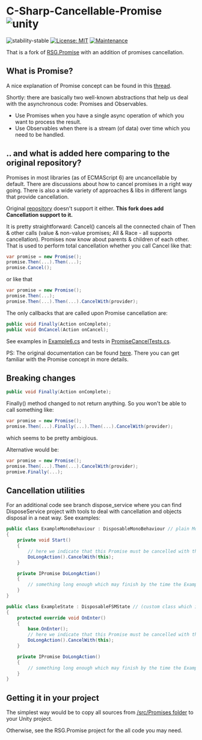 # C-Sharp-Cancellable-Promise ![unity](https://img.shields.io/badge/Unity-100000?style=for-the-badge&logo=unity&logoColor=white)                             

![stability-stable](https://img.shields.io/badge/stability-stable-green.svg)
[![License: MIT](https://img.shields.io/badge/License-MIT-yellow.svg)](https://opensource.org/licenses/MIT)
[![Maintenance](https://img.shields.io/badge/Maintained%3F-yes-green.svg)](https://GitHub.com/Naereen/StrapDown.js/graphs/commit-activity)

That is a fork of [RSG.Promise](https://github.com/Real-Serious-Games/C-Sharp-Promise) 
with an addition of promises cancellation. 

## What is Promise?

A nice explanation of Promise concept can be found in this [thread](https://stackoverflow.com/questions/37364973/what-is-the-difference-between-promises-and-observables).

Shortly: there are basically two well-known abstractions that help us deal with the asynchronous code: Promises and Observables.
- Use Promises when you have a single async operation of which you want to process the result.
- Use Observables when there is a stream (of data) over time which you need to be handled.

## .. and what is added here comparing to the original repository?

Promises in most libraries (as of ECMAScript 6) are uncancellable by default. There are discussions about how to cancel promises in a right way going.
There is also a wide variety of approaches & libs in different langs that provide cancellation.   

Original [repository](https://github.com/Real-Serious-Games/C-Sharp-Promise) doesn't support it either. 
**This fork does add Cancellation support to it.** 

It is pretty straightforward: Cancel() cancels all the connected chain of Then & other calls (value & non-value promises; All & Race - all supports cancellation).
Promises now know about parents & children of each other. That is used to perform total cancellation whether you call Cancel like that:

```cs
var promise = new Promise();
promise.Then(...).Then(...);
promise.Cancel();
```

or like that

```cs
var promise = new Promise();
promise.Then(...);
promise.Then(...).Then(...).CancelWith(provider);
```

The only callbacks that are called upon Promise cancellation are:

```cs
public void Finally(Action onComplete);
public void OnCancel(Action onCancel);
```

See examples in [Example6.cs](./Promise.Examples/Example6.cs) 
and tests in [PromiseCancelTests.cs](./Promise.Tests/PromiseCancelTests.cs).

PS:
The original documentation can be found [here](https://github.com/Real-Serious-Games/C-Sharp-Promise). 
There you can get familiar with the Promise concept in more details.

## Breaking changes

```cs
public void Finally(Action onComplete);
```

Finally() method changed to not return anything.
So you won't be able to call something like:

 ```cs
 var promise = new Promise();
 promise.Then(...).Finally(...).Then(...).CancelWith(provider);
 ```

which seems to be pretty ambigious.

Alternative would be:

```cs
var promise = new Promise();
promise.Then(...).Then(...).CancelWith(provider);
promive.Finally(...);
```

## Cancellation utilities

For an additional code see branch dispose_service where you can find DisposeService project with tools to deal with cancellation and objects disposal in a neat way.
See examples:

```cs
public class ExampleMonoBehaviour : DisposableMonoBehaviour // plain MonoBehaviour will also be fine. CancelWith can deal with it too
{
    private void Start()
    {
        // here we indicate that this Promise must be cancelled with the end of lifecycle of this object.
        DoLongAction().CancelWith(this);
    }

    private IPromise DoLongAction()
    {
        // something long enough which may finish by the time the Example gameObject will be destroyed.
    }
}

public class ExampleState : DisposableFSMState // (custom class which inherits from IDisposeProvider)
{
    protected override void OnEnter()
    {
        base.OnEnter();
        // here we indicate that this Promise must be cancelled with the end of lifecycle of this state.
        DoLongAction().CancelWith(this);
    }

    private IPromise DoLongAction()
    {
        // something long enough which may finish by the time the ExampleState will be finished.
    }
}
```

## Getting it in your project

The simplest way would be to copy all sources from [/src/Promises folder](./src/Promises) to your Unity project. 

Otherwise, see the RSG.Promise project for the all code you may need.


